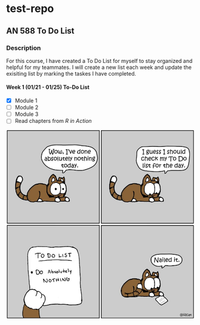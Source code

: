 # test-repo
## AN 588 To Do List

### Description
For this course, I have created a To Do List for myself to stay organized and helpful for my teammates. I will create a new list each week and update the exisiting list by marking the taskes I have completed.

#### Week 1 (01/21 - 01/25) To-Do List

- [x] Module 1
- [ ] Module 2
- [ ] Module 3
- [ ] Read chapters from _R in Action_

![A cat's to do list](f0ze6-nothing-comic.jpg)
